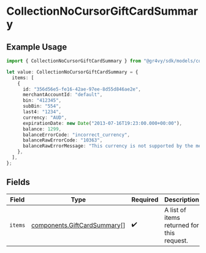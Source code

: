 # CollectionNoCursorGiftCardSummary

## Example Usage

```typescript
import { CollectionNoCursorGiftCardSummary } from "@gr4vy/sdk/models/components";

let value: CollectionNoCursorGiftCardSummary = {
  items: [
    {
      id: "356d56e5-fe16-42ae-97ee-8d55d846ae2e",
      merchantAccountId: "default",
      bin: "412345",
      subBin: "554",
      last4: "1234",
      currency: "AUD",
      expirationDate: new Date("2013-07-16T19:23:00.000+00:00"),
      balance: 1299,
      balanceErrorCode: "incorrect_currency",
      balanceRawErrorCode: "10363",
      balanceRawErrorMessage: "This currency is not supported by the merchant.",
    },
  ],
};
```

## Fields

| Field                                                                      | Type                                                                       | Required                                                                   | Description                                                                |
| -------------------------------------------------------------------------- | -------------------------------------------------------------------------- | -------------------------------------------------------------------------- | -------------------------------------------------------------------------- |
| `items`                                                                    | [components.GiftCardSummary](../../models/components/giftcardsummary.md)[] | :heavy_check_mark:                                                         | A list of items returned for this request.                                 |